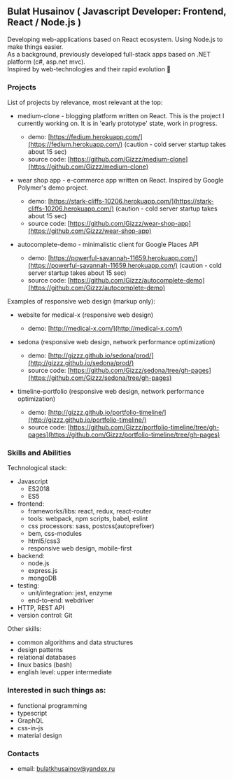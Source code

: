 ## Bulat Husainov ( Javascript Developer: Frontend, React / Node.js )

Developing web-applications based on React ecosystem. Using Node.js to make things easier.  
As a background, previously developed full-stack apps based on .NET platform (c#, asp.net mvc).  
Inspired by web-technologies and their rapid evolution 🚀

### Projects

List of projects by relevance, most relevant at the top:  

- medium-clone - blogging platform written on React. This is the project I currently working on. It is in 'early prototype' state, work in progress.
	- demo:        [https://fedium.herokuapp.com/](https://fedium.herokuapp.com/) (caution - cold server startup takes about 15 sec)
	- source code: [https://github.com/Gizzz/medium-clone](https://github.com/Gizzz/medium-clone)  	
	
- wear shop app - e-commerce app written on React. Inspired by Google Polymer's demo project.  
	- demo:        [https://stark-cliffs-10206.herokuapp.com/](https://stark-cliffs-10206.herokuapp.com/) (caution - cold server startup takes about 15 sec)
	- source code: [https://github.com/Gizzz/wear-shop-app](https://github.com/Gizzz/wear-shop-app)  
	
- autocomplete-demo - minimalistic client for Google Places API
	- demo:        [https://powerful-savannah-11659.herokuapp.com/](https://powerful-savannah-11659.herokuapp.com/) (caution - cold server startup takes about 15 sec)  
	- source code: [https://github.com/Gizzz/autocomplete-demo](https://github.com/Gizzz/autocomplete-demo)  

Examples of responsive web design (markup only):  

- website for medical-x (responsive web design)
	- demo:        [http://medical-x.com/](http://medical-x.com/)

- sedona (responsive web design, network performance optimization)  
	- demo:        [http://gizzz.github.io/sedona/prod/](http://gizzz.github.io/sedona/prod/)  
	- source code: [https://github.com/Gizzz/sedona/tree/gh-pages](https://github.com/Gizzz/sedona/tree/gh-pages)  

- timeline-portfolio (responsive web design, network performance optimization)  
	- demo:        [http://gizzz.github.io/portfolio-timeline/](http://gizzz.github.io/portfolio-timeline/)  
	- source code: [https://github.com/Gizzz/portfolio-timeline/tree/gh-pages](https://github.com/Gizzz/portfolio-timeline/tree/gh-pages)  
    
### Skills and Abilities 

Technological stack:
- Javascript
	- ES2018
	- ES5
- frontend:
	- frameworks/libs: react, redux, react-router
	- tools: webpack, npm scripts, babel, eslint
	- css processors: sass, postcss(autoprefixer)
	- bem, css-modules
	- html5/css3
	- responsive web design, mobile-first
- backend:
	- node.js
	- express.js
	- mongoDB
- testing:
	- unit/integration: jest, enzyme
	- end-to-end: webdriver
- HTTP, REST API
- version control: Git

Other skills:
- common algorithms and data structures
- design patterns
- relational databases
- linux basics (bash)
- english level: upper intermediate

### Interested in such things as:
- functional programming
- typescript
- GraphQL
- css-in-js
- material design

### Contacts
- email:    [bulatkhusainov@yandex.ru](mailto:bulatkhusainov@yandex.ru)  
